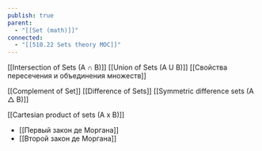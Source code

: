 ```yaml
---
publish: true
parent:
  - "[[Set (math)]]"
connected:
  - "[[510.22 Sets theory MOC]]"
---
```


[[Intersection of Sets (A ∩ B)]]
[[Union of Sets (A U B)]]
[[Свойства пересечения и объединения множеств]]

[[Complement of Set]]
[[Difference of Sets]]
[[Symmetric difference sets (A △ B)]]

[[Cartesian product of sets (A x B)]]


- [[Первый закон де Моргана]]
- [[Второй закон де Моргана]]